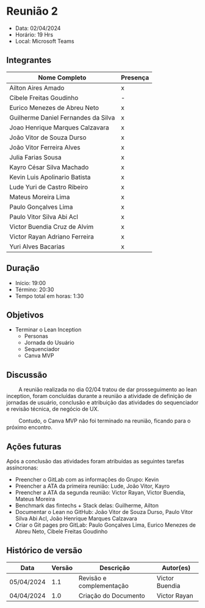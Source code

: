 # Reunião 2

- Data: 02/04/2024
- Horário: 19 Hrs
- Local: Microsoft Teams

## **Integrantes**

| Nome Completo                       | Presença |
| ----------------------------------- | -------- |
| Ailton Aires Amado                  | x        |
| Cibele Freitas Goudinho             | -        |
| Eurico Menezes de Abreu Neto        | x        |
| Guilherme Daniel Fernandes da Silva | x        |
| Joao Henrique Marques Calzavara     | x        |
| João Vitor de Souza Durso           | x        |
| João Vitor Ferreira Alves           | x        |
| Julia Farias Sousa                  | x        |
| Kayro César Silva Machado           | x        |
| Kevin Luis Apolinario Batista       | x        |
| Lude Yuri de Castro Ribeiro         | x        |
| Mateus Moreira Lima                 | x        |
| Paulo Gonçalves Lima                | x        |
| Paulo Vitor Silva Abi Acl           | x        |
| Victor Buendia Cruz de Alvim        | x        |
| Victor Rayan Adriano Ferreira       | x        |
| Yuri Alves Bacarias                 | x        |

## **Duração**

- Início: 19:00
- Término: 20:30
- Tempo total em horas: 1:30

## **Objetivos**

- Terminar o Lean Inception
   - Personas
   - Jornada do Usuário
   - Sequenciador
   - Canva MVP

## **Discussão**

&emsp;&emsp; A reunião realizada no dia 02/04 tratou de dar prosseguimento ao lean inception, foram concluídas durante a reunião a atividade de definição de jornadas de usuário, conclusão e atribuição das atividades do sequenciador e revisão técnica, de negócio de UX.

&emsp;&emsp; Contudo, o Canva MVP não foi terminado na reunião, ficando para o próximo encontro.

## **Ações futuras**

Após a conclusão das atividades foram atribuídas as seguintes tarefas assíncronas:

- Preencher o GitLab com as informações do Grupo: Kevin
- Preencher a ATA da primeira reunião: Lude, João Vitor, Kayro
- Preencher a ATA da segunda reunião: Victor Rayan, Victor Buendia, Mateus Moreira
- Benchmark das fintechs + Stack delas: Guilherme, Ailton
- Documentar o Lean no GitHub: João Vitor de Souza Durso, Paulo Vitor Silva Abi Acl, João Henrique Marques Calzavara
- Criar o Git pages pro GitLab: Paulo Gonçalves Lima, Eurico Menezes de Abreu Neto, Cibele Freitas Goudinho

## Histórico de versão

| Data       | Versão | Descrição            | Autor(es)   |
| ---------- | ------ | -------------------- | ----------- |
| 05/04/2024 | 1.1    | Revisão e complementação | Victor Buendia |
| 04/04/2024 | 1.0    | Criação do Documento | Victor Rayan |
